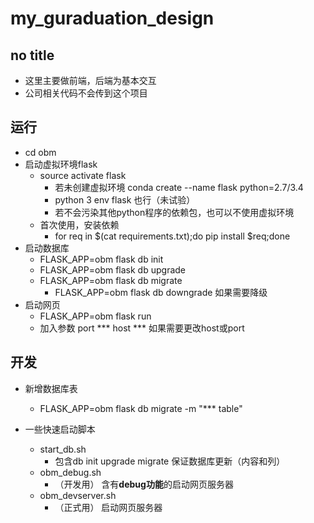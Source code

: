 # my_guraduation_design
## no title
- 这里主要做前端，后端为基本交互
- 公司相关代码不会传到这个项目

## 运行
- cd obm
- 启动虚拟环境flask
    - source activate flask
        - 若未创建虚拟环境 conda create --name flask python=2.7/3.4
        - python 3 env flask 也行（未试验）
        - 若不会污染其他python程序的依赖包，也可以不使用虚拟环境
    - 首次使用，安装依赖
        - for req in $(cat requirements.txt);do pip install $req;done
- 启动数据库
    - FLASK_APP=obm flask db init
    - FLASK_APP=obm flask db upgrade
    - FLASK_APP=obm flask db migrate
        - FLASK_APP=obm flask db downgrade 如果需要降级
- 启动网页
    - FLASK_APP=obm flask run
    - 加入参数 port *** host *** 如果需要更改host或port

## 开发
- 新增数据库表
    - FLASK_APP=obm flask db migrate -m "*** table"

- 一些快速启动脚本
    - start_db.sh
        - 包含db init upgrade migrate 保证数据库更新（内容和列）
    - obm_debug.sh
        - （开发用） 含有**debug功能**的启动网页服务器
    - obm_devserver.sh
        - （正式用） 启动网页服务器
